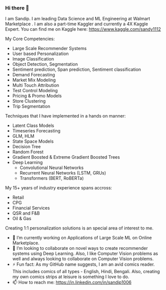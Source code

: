 ### Hi there 👋

I am Sandip. I am leading Data Science and ML Engineering at Walmart Marketplace . I am also a part-time Kaggler and currently a 4X Kaggle Expert. You can find me on Kaggle here: https://www.kaggle.com/sandy1112

My Core Competencies:
  - Large Scale Recommender Systems
  - User based Personalization
  - Image Classification
  - Object Detection, Segmentation
  - Sentiment prediction, Span prediction, Sentiment classification
  - Demand Forecasting
  - Market Mix Modeling
  - Multi Touch Attribution
  - Test Control Modeling
  - Pricing & Promo Models
  - Store Clustering
  - Trip Segmentation
  
Techniques that I have implemented in a hands on manner:
  - Latent Class Models
  - Timeseries Forecasting
  - GLM, HLM
  - State Space Models
  - Decision Tree
  - Random Forest
  - Gradient Boosted & Extreme Gradient Boosted Trees
  - Deep Learning
    - Convolutional Neural Networks
    - Recurrent Neural Networks (LSTM, GRUs)
    - Transformers (BERT, RoBERTa)
  
My 15+ years of industry experience spans accross:
  - Retail
  - CPG
  - Financial Services
  - QSR and F&B
  - Oil & Gas

Creating 1:1 personalization solutions is an special area of interest to me. 

- 🔭 I’m currently working on Applications of Large Scale ML on Online Marketplace.
- 👯 I’m looking to collaborate on novel ways to create recommender systems using Deep Learning. Also, I like Computer Vision problems as well and always looking to collaborate on  Computer Vision problems.
- ⚡ Fun fact: As my GitHub name suggests, I am an avid comics reader. This includes comics of all types - English, Hindi, Bengali. Also, creating my own comics strips at leisure is something I love to do.   
- 📫 How to reach me:  https://in.linkedin.com/in/sandip1006

<!--
**comicencyclo/comicencyclo** is a ✨ _special_ ✨ repository because its `README.md` (this file) appears on your GitHub profile.

Here are some ideas to get you started:

- 🔭 I’m currently working on Applications of 1:1 Personalization at Scale for F&B Industry...
- 🌱 I’m currently learning Pytorch (I have been on Tensorflow all this while)...
- 👯 I’m looking to collaborate on novel ways to create recommender systems using Deep Learning...
- 🤔 I’m looking for help with ...
- 💬 Ask me about ...
- 📫 How to reach me: ...
- 😄 Pronouns: ...
- ⚡ Fun fact: ...
-->

